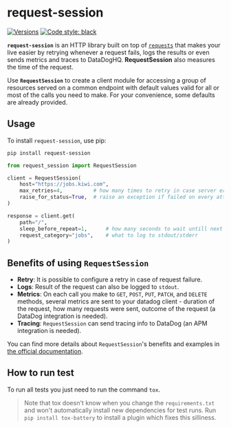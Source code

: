 # request-session

[![Versions](https://img.shields.io/pypi/pyversions/request-session)](https://pypi.org/project/request-session/)
[![Code style: black](https://img.shields.io/badge/code%20style-black-000000.svg)](https://github.com/psf/black)

**`request-session`** is an HTTP library built on top of [`requests`](https://requests.kennethreitz.org/en/master/)
that makes your live easier by retrying whenever a request fails,
logs the results or even sends metrics and traces to DataDogHQ.
**RequestSession** also measures the time of the request.

Use **`RequestSession`** to create a client module for accessing a group of resources
served on a common endpoint with default values valid for all or
most of the calls you need to make. For your convenience,
some defaults are already provided.

## Usage

To install `request-session`, use pip:

```bash
pip install request-session
```

```python
from request_session import RequestSession

client = RequestSession(
    host="https://jobs.kiwi.com",
    max_retries=4,          # how many times to retry in case server error occurs
    raise_for_status=True,  # raise an exception if failed on every attempt
)

response = client.get(
    path="/",
    sleep_before_repeat=1,      # how many seconds to wait untill next try  
    request_category="jobs",    # what to log to stdout/stderr
)
```

## Benefits of using `RequestSession`

* **Retry**: It is possible to configure a retry in case of request failure.
* **Logs**: Result of the request can also be logged to `stdout`.
* **Metrics**: On each call you make to `GET`, `POST`, `PUT`, `PATCH`, and
`DELETE` methods, several metrics are sent to your datadog client -
duration of the request, how many requests were sent,
outcome of the request (a DataDog integration is needed).
* **Tracing**: `RequestSession` can send tracing info to DataDog
(an APM integration is needed).

You can find more details about `RequestSession`'s benefits and examples in
[the official documentation](https://kiwicom.github.io/request-session/).

## How to run test

To run all tests you just need to run the command `tox`.

> Note that tox doesn't know when you change the `requirements.txt`
> and won't automatically install new dependencies for test runs.
> Run `pip install tox-battery` to install a plugin which fixes this silliness.
